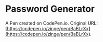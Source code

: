 # Password Generator

A Pen created on CodePen.io. Original URL: [https://codepen.io/zinge/pen/BaBLrXx](https://codepen.io/zinge/pen/BaBLrXx).


